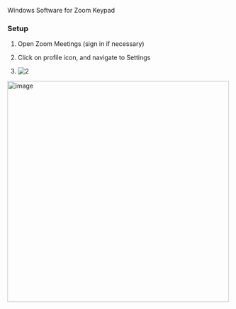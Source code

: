 Windows Software for Zoom Keypad

### Setup

1. Open Zoom Meetings (sign in if necessary)

3. Click on profile icon, and navigate to Settings

4. ![2]()
<img width="500" alt="image" src="https://github.com/kwalczuk/test/assets/44985287/7341af0c-986d-47f1-8a24-86bb4dec1ef5">
